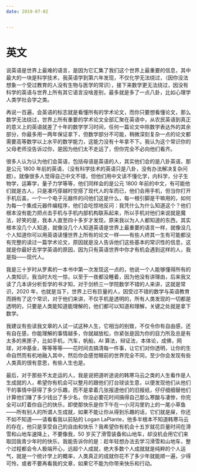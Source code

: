 ```yaml
---
date: 2019-07-02


---
```


# 英文

说英语是世界上最难的语言，是因为它汇集了我们这个世界上最重要的信息，其中最大的一块是科学技术，我英语学到第六年发现，不仅化学无法绕过，（因你没法想象一个受过教育的人没有生物与医学的常识），接下来数学更无法绕过，因没有科学的英语与世界上所有其它语言没啥差别，最多就是多了一点八卦，比如心理学人类学社会学之类。

再说一百遍，会英语的标志就是看懂所有的学术论文，而你只要想看懂论文，那么数学无法绕过，世界上所有重要的学术论文全部汇聚在英语中，从农民英语到真正的意义上的英语就差了十年的数学学习时间，任何一篇论文中除数学表达外的其余部分，你最多用一两年保证拿下，但数学部分不可能，稍微深刻复杂一点的论文都需要高等数学以上水平的数学能力，这能力没有十年拿不下。我认为这个常识你的父母老师没告诉过你，是因为他们太不走运了，但你完全不必向他们看齐。

很多人认为认为他们会英语，包括母语是英语的人，其实他们会的是八卦英语，那是公元 1800 年前的英语，（没有科学技术的英语只是八卦，没有办法解决复杂问题）。就像很多人觉得自己中文不错，但他们用中文读不懂化学，内科学，分子生物学，运筹学，量子力学等等，他们同样会的是公元 1800 年前的中文，有可能他们就是古人，只是凑巧穿越时空搭了现代人的车而已，他们会用手机，但当你打开手机后盖，一个一个电子元器件的问他们这是什么，每一根引脚是干嘛用的，如何为每一个集成元器件编程序，他们会吃惊地反问：我凭什么为什么知道这个？他们根本没有能力把点击手机与手机内部机构联系起来，所以手机对他们来说就是魔法，好笑的是，我本人直至四十多岁才发现，原来我以为人人都知道的东西，其实根本没几个人知道，就像没几个人知道英语是世界上最重要的语言一样，就像没几个人知道你可以用英语读懂世界上所有的论文一样——有些人终其一生有可能都没有完整的读过一篇学术论文，原因就是没人告诉他们这些基本的常识性的信息，这就是你最好去学学英语的原因，因为只有英语世界中你才有机会遇到这样的人，我是指——现代人。

我是三十岁时从罗素的一本书中第一次发现这一点的，他说一个人能够懂得所有的人类知识，我当时大吃一惊，以至于一夜都没睡着，因为他没有讲理由，后来我又读了几本讲分析哲学的书才知，对于剑桥三一学院数学不错的人来讲，这就是常识，2020 年，也就是当下，世界上已有巨量的人，因受过不错的数学与英语教育而拥有了这个常识，对于他们来讲，不仅手机是透明的，所有人类发现的一切都是透明的，只要是人类能知道能理解的，他们都可以知道和理解，关键之处就是拿下数学。

我建议有些读我文章的人试一试这种人生，它相当的别致，不仅令你有自由感，还有自在感，你能理解的事情越多，你就越放松，你紧张是因为你的目力所及总是有太多的黑匣子，比如手机，汽车，帆船，AI 算法，辩证法，本体论，成佛，网球，对冲基金，等等等等——花时间去搞清每一件事，让它们对你透明，让你的生命自然而有机地融入其中，然后你会感觉眼前的世界完全不同，至少你会发现有些人类真的很有意思，有些人生也是。

最后，对于那些不太走运的人，我是说把道听途说的韩寒马云之类的人生看作是人生成就的人，希望你有机会可以整月的跟他们打台球谈生意，以便发现他们从他们干的事情中获得了多少乐趣，而不是拿着几张报道他们的旧报纸，仔仔细细替他们计算他们赚了多少钱出了多少名，你没必要花时间搞得自己那么寒酸与凄惨，你完全可以盯着你自己的快乐，即使那快乐是你下午在一小河沟里钓上的一尾小草鱼——所有别人的所谓人生成就，如果不能让你从得到乐趣的话，它们就是屎，你还不如不知道——请看看我以前贴的 Logan LaPlante，他多半根本不知道韩寒马云的存在，他只是享受自己的自由和快乐？我希望你有机会十五岁就花巨量时间在滑雪和山地车速降上，不要像我，50 岁买了滑雪装备和山地车，却没机会用它们来取回我青少年时的快乐，我能告诉你的是：趁年轻想办法去学习滑雪和山地车，整个过程都会令人极端开心，远超个人成就，绝大多数个人成就就是纯粹的个人运气，就是一个统计学上的概率，人类真正的成就你花不了多少年就能顺一遍，少得可怜，或者不要再看我的文章，如果它不能为你带来快乐和行动。
